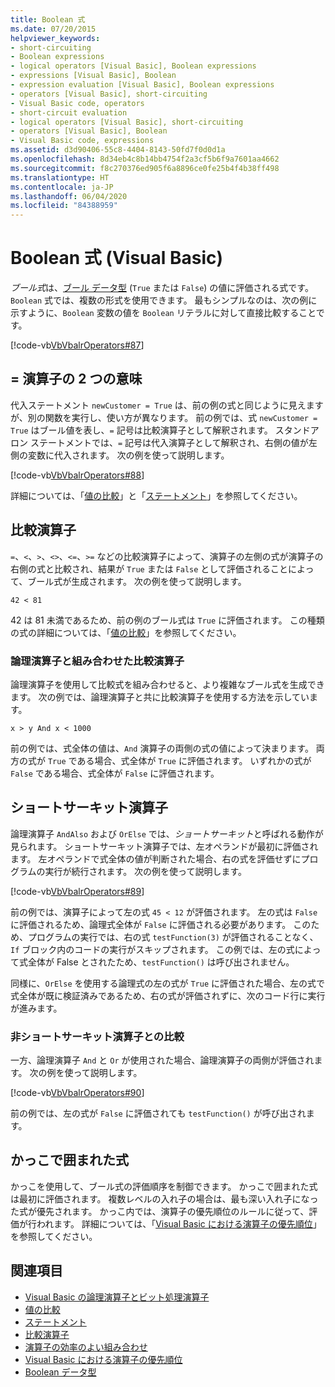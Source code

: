 ```yaml
---
title: Boolean 式
ms.date: 07/20/2015
helpviewer_keywords:
- short-circuiting
- Boolean expressions
- logical operators [Visual Basic], Boolean expressions
- expressions [Visual Basic], Boolean
- expression evaluation [Visual Basic], Boolean expressions
- operators [Visual Basic], short-circuiting
- Visual Basic code, operators
- short-circuit evaluation
- logical operators [Visual Basic], short-circuiting
- operators [Visual Basic], Boolean
- Visual Basic code, expressions
ms.assetid: d3d90406-55c8-4404-8143-50fd7f0d0d1a
ms.openlocfilehash: 8d34eb4c8b14bb4754f2a3cf5b6f9a7601aa4662
ms.sourcegitcommit: f8c270376ed905f6a8896ce0fe25b4f4b38ff498
ms.translationtype: HT
ms.contentlocale: ja-JP
ms.lasthandoff: 06/04/2020
ms.locfileid: "84388959"
---
```

# <a name="boolean-expressions-visual-basic"></a>Boolean 式 (Visual Basic)
*ブール式*は、[ブール データ型](../../../language-reference/data-types/boolean-data-type.md) (`True` または `False`) の値に評価される式です。 `Boolean` 式では、複数の形式を使用できます。 最もシンプルなのは、次の例に示すように、`Boolean` 変数の値を `Boolean` リテラルに対して直接比較することです。  
  
 [!code-vb[VbVbalrOperators#87](~/samples/snippets/visualbasic/VS_Snippets_VBCSharp/VbVbalrOperators/VB/Class1.vb#87)]  
  
## <a name="two-meanings-of-the--operator"></a>= 演算子の 2 つの意味  
 代入ステートメント `newCustomer = True` は、前の例の式と同じように見えますが、別の関数を実行し、使い方が異なります。 前の例では、式 `newCustomer = True` はブール値を表し、`=` 記号は比較演算子として解釈されます。 スタンドアロン ステートメントでは、`=` 記号は代入演算子として解釈され、右側の値が左側の変数に代入されます。 次の例を使って説明します。  
  
 [!code-vb[VbVbalrOperators#88](~/samples/snippets/visualbasic/VS_Snippets_VBCSharp/VbVbalrOperators/VB/Class1.vb#88)]  
  
 詳細については、「[値の比較](value-comparisons.md)」と「[ステートメント](../../../language-reference/statements/index.md)」を参照してください。  
  
## <a name="comparison-operators"></a>比較演算子  
 `=`、`<`、`>`、`<>`、`<=`、`>=` などの比較演算子によって、演算子の左側の式が演算子の右側の式と比較され、結果が `True` または `False` として評価されることによって、ブール式が生成されます。 次の例を使って説明します。  
  
 `42 < 81`  
  
 42 は 81 未満であるため、前の例のブール式は `True` に評価されます。 この種類の式の詳細については、「[値の比較](value-comparisons.md)」を参照してください。  
  
### <a name="comparison-operators-combined-with-logical-operators"></a>論理演算子と組み合わせた比較演算子  
 論理演算子を使用して比較式を組み合わせると、より複雑なブール式を生成できます。 次の例では、論理演算子と共に比較演算子を使用する方法を示しています。  
  
 `x > y And x < 1000`  
  
 前の例では、式全体の値は、`And` 演算子の両側の式の値によって決まります。 両方の式が `True` である場合、式全体が `True` に評価されます。 いずれかの式が `False` である場合、式全体が `False` に評価されます。  
  
## <a name="short-circuiting-operators"></a>ショートサーキット演算子  
 論理演算子 `AndAlso` および `OrElse` では、*ショートサーキット*と呼ばれる動作が見られます。 ショートサーキット演算子では、左オペランドが最初に評価されます。 左オペランドで式全体の値が判断された場合、右の式を評価せずにプログラムの実行が続行されます。 次の例を使って説明します。  
  
 [!code-vb[VbVbalrOperators#89](~/samples/snippets/visualbasic/VS_Snippets_VBCSharp/VbVbalrOperators/VB/Class1.vb#89)]  
  
 前の例では、演算子によって左の式 `45 < 12` が評価されます。 左の式は `False` に評価されるため、論理式全体が `False` に評価される必要があります。 このため、プログラムの実行では、右の式 `testFunction(3)` が評価されることなく、`If` ブロック内のコードの実行がスキップされます。 この例では、左の式によって式全体が False とされたため、`testFunction()` は呼び出されません。  
  
 同様に、`OrElse` を使用する論理式の左の式が `True` に評価された場合、左の式で式全体が既に検証済みであるため、右の式が評価されずに、次のコード行に実行が進みます。  
  
### <a name="comparison-with-non-short-circuiting-operators"></a>非ショートサーキット演算子との比較  
 一方、論理演算子 `And` と `Or` が使用された場合、論理演算子の両側が評価されます。 次の例を使って説明します。  
  
 [!code-vb[VbVbalrOperators#90](~/samples/snippets/visualbasic/VS_Snippets_VBCSharp/VbVbalrOperators/VB/Class1.vb#90)]  
  
 前の例では、左の式が `False` に評価されても `testFunction()` が呼び出されます。  
  
## <a name="parenthetical-expressions"></a>かっこで囲まれた式  
 かっこを使用して、ブール式の評価順序を制御できます。 かっこで囲まれた式は最初に評価されます。 複数レベルの入れ子の場合は、最も深い入れ子になった式が優先されます。 かっこ内では、演算子の優先順位のルールに従って、評価が行われます。 詳細については、「[Visual Basic における演算子の優先順位](../../../language-reference/operators/operator-precedence.md)」を参照してください。  
  
## <a name="see-also"></a>関連項目

- [Visual Basic の論理演算子とビット処理演算子](logical-and-bitwise-operators.md)
- [値の比較](value-comparisons.md)
- [ステートメント](../statements.md)
- [比較演算子](../../../language-reference/operators/comparison-operators.md)
- [演算子の効率のよい組み合わせ](efficient-combination-of-operators.md)
- [Visual Basic における演算子の優先順位](../../../language-reference/operators/operator-precedence.md)
- [Boolean データ型](../../../language-reference/data-types/boolean-data-type.md)
